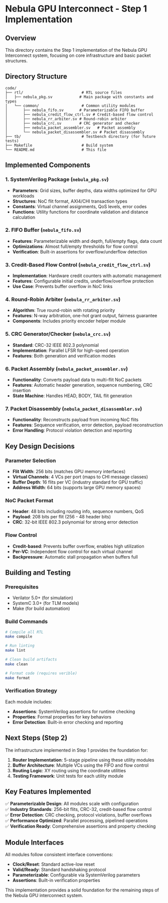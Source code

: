 # Nebula GPU Interconnect - Step 1 Implementation

## Overview

This directory contains the Step 1 implementation of the Nebula GPU Interconnect system, focusing on core infrastructure and basic packet structures.

## Directory Structure

```
code/
├── rtl/                          # RTL source files
│   ├── nebula_pkg.sv            # Main package with constants and types
│   └── common/                   # Common utility modules
│       ├── nebula_fifo.sv       # Parameterizable FIFO buffer
│       ├── nebula_credit_flow_ctrl.sv # Credit-based flow control
│       ├── nebula_rr_arbiter.sv # Round-robin arbiter
│       ├── nebula_crc.sv        # CRC generator and checker
│       ├── nebula_packet_assembler.sv   # Packet assembly
│       └── nebula_packet_disassembler.sv # Packet disassembly
├── tb/                           # Testbench directory (for future tests)
├── Makefile                      # Build system
└── README.md                     # This file
```

## Implemented Components

### 1. SystemVerilog Package (`nebula_pkg.sv`)
- **Parameters**: Grid sizes, buffer depths, data widths optimized for GPU workloads
- **Structures**: NoC flit format, AXI4/CHI transaction types
- **Constants**: Virtual channel assignments, QoS levels, error codes
- **Functions**: Utility functions for coordinate validation and distance calculation

### 2. FIFO Buffer (`nebula_fifo.sv`)
- **Features**: Parameterizable width and depth, full/empty flags, data count
- **Optimizations**: Almost full/empty thresholds for flow control
- **Verification**: Built-in assertions for overflow/underflow detection

### 3. Credit-Based Flow Control (`nebula_credit_flow_ctrl.sv`)
- **Implementation**: Hardware credit counters with automatic management
- **Features**: Configurable initial credits, underflow/overflow protection
- **Use Case**: Prevents buffer overflow in NoC links

### 4. Round-Robin Arbiter (`nebula_rr_arbiter.sv`)
- **Algorithm**: True round-robin with rotating priority
- **Features**: N-way arbitration, one-hot grant output, fairness guarantee
- **Components**: Includes priority encoder helper module

### 5. CRC Generator/Checker (`nebula_crc.sv`)
- **Standard**: CRC-32 IEEE 802.3 polynomial
- **Implementation**: Parallel LFSR for high-speed operation
- **Features**: Both generation and verification modes

### 6. Packet Assembly (`nebula_packet_assembler.sv`)
- **Functionality**: Converts payload data to multi-flit NoC packets
- **Features**: Automatic header generation, sequence numbering, CRC insertion
- **State Machine**: Handles HEAD, BODY, TAIL flit generation

### 7. Packet Disassembly (`nebula_packet_disassembler.sv`)
- **Functionality**: Reconstructs payload from incoming NoC flits
- **Features**: Sequence verification, error detection, payload reconstruction
- **Error Handling**: Protocol violation detection and reporting

## Key Design Decisions

### Parameter Selection
- **Flit Width**: 256 bits (matches GPU memory interfaces)
- **Virtual Channels**: 4 VCs per port (maps to CHI message classes)
- **Buffer Depth**: 16 flits per VC (industry standard for GPU traffic)
- **Address Width**: 64 bits (supports large GPU memory spaces)

### NoC Packet Format
- **Header**: 48 bits including routing info, sequence numbers, QoS
- **Payload**: 208 bits per flit (256 - 48 header bits)
- **CRC**: 32-bit IEEE 802.3 polynomial for strong error detection

### Flow Control
- **Credit-based**: Prevents buffer overflow, enables high utilization
- **Per-VC**: Independent flow control for each virtual channel
- **Backpressure**: Automatic stall propagation when buffers full

## Building and Testing

### Prerequisites
- Verilator 5.0+ (for simulation)
- SystemC 3.0+ (for TLM models)
- Make (for build automation)

### Build Commands
```bash
# Compile all RTL
make compile

# Run linting
make lint

# Clean build artifacts
make clean

# Format code (requires verible)
make format
```

### Verification Strategy
Each module includes:
- **Assertions**: SystemVerilog assertions for runtime checking
- **Properties**: Formal properties for key behaviors
- **Error Detection**: Built-in error checking and reporting

## Next Steps (Step 2)

The infrastructure implemented in Step 1 provides the foundation for:
1. **Router Implementation**: 5-stage pipeline using these utility modules
2. **Buffer Architecture**: Multiple VCs using the FIFO and flow control
3. **Routing Logic**: XY routing using the coordinate utilities
4. **Testing Framework**: Unit tests for each utility module

## Key Features Implemented

✅ **Parameterizable Design**: All modules scale with configuration  
✅ **Industry Standards**: 256-bit flits, CRC-32, credit-based flow control  
✅ **Error Detection**: CRC checking, protocol violations, buffer overflows  
✅ **Performance Optimized**: Parallel processing, pipelined operations  
✅ **Verification Ready**: Comprehensive assertions and property checking  

## Module Interfaces

All modules follow consistent interface conventions:
- **Clock/Reset**: Standard active-low reset
- **Valid/Ready**: Standard handshaking protocol
- **Parameterizable**: Configurable via SystemVerilog parameters
- **Assertions**: Built-in verification properties

This implementation provides a solid foundation for the remaining steps of the Nebula GPU interconnect system.
